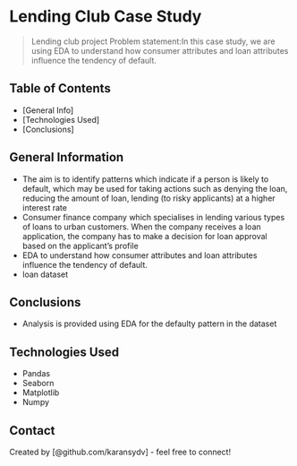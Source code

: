 # Lending Club Case Study
> Lending club project Problem statement:In this case study, we are using EDA to understand how consumer attributes and loan attributes influence the tendency of default.


## Table of Contents
* [General Info]
* [Technologies Used]
* [Conclusions]
<!-- You can include any other section that is pertinent to your problem -->

## General Information
- The aim is to identify patterns which indicate if a person is likely to default, which may be used for taking actions such as denying the loan, reducing the amount of loan,    lending (to risky applicants) at a higher interest rate
- Consumer finance company which specialises in lending various types of loans to urban customers. When the company receives a loan application, the company has to make a decision for loan approval based on the applicant’s profile
- EDA to understand how consumer attributes and loan attributes influence the tendency of default.
- loan dataset

<!-- You don't have to answer all the questions - just the ones relevant to your project. -->

## Conclusions
- Analysis is provided using EDA for the defaulty pattern in the dataset

<!-- You don't have to answer all the questions - just the ones relevant to your project. -->


## Technologies Used
- Pandas
- Seaborn
- Matplotlib
- Numpy

<!-- As the libraries versions keep on changing, it is recommended to mention the version of library used in this project -->




## Contact
Created by [@github.com/karansydv] - feel free to connect!


<!-- Optional -->
<!-- ## License -->
<!-- This project is open source and available under the [... License](). -->

<!-- You don't have to include all sections - just the one's relevant to your project -->

